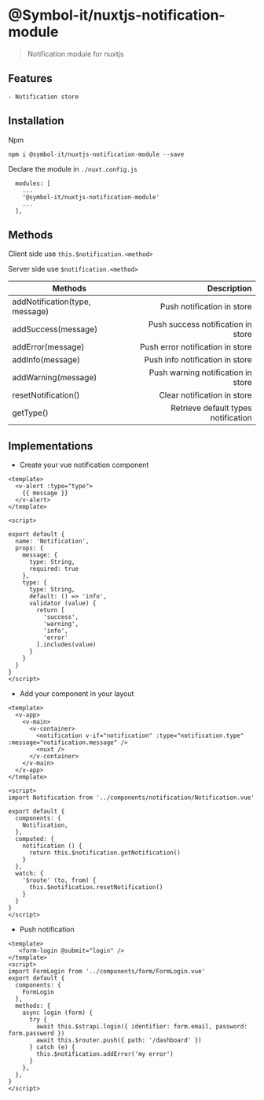 # @Symbol-it/nuxtjs-notification-module

> Notification module for nuxtjs

## Features

    - Notification store
    
## Installation

Npm

``npm i @symbol-it/nuxtjs-notification-module --save``

Declare the module in ``./nuxt.config.js``

```
  modules: [
    ...
    '@symbol-it/nuxtjs-notification-module'
    ...
  ],
```

    
## Methods

Client side use `this.$notification.<method>`

Server side use `$notification.<method>`

| Methods        | Description |
| ------------- |-------------:|
| addNotification(type, message) | Push notification in store |
| addSuccess(message) | Push success notification in store | 
| addError(message) | Push error notification in store | 
| addInfo(message) | Push info notification in store | 
| addWarning(message) | Push warning notification in store | 
| resetNotification() | Clear notification in store | 
| getType() | Retrieve default types notification | 

## Implementations

- Create your vue notification component

```
<template>
  <v-alert :type="type">
    {{ message }}
  </v-alert>
</template>

<script>

export default {
  name: 'Notification',
  props: {
    message: {
      type: String,
      required: true
    },
    type: {
      type: String,
      default: () => 'info',
      validator (value) {
        return [
          'success',
          'warning',
          'info',
          'error'
        ].includes(value)
      }
    }
  }
}
</script>
```

- Add your component in your layout

```
<template>
  <v-app>
    <v-main>
      <v-container>
        <notification v-if="notification" :type="notification.type" :message="notification.message" />
        <nuxt />
      </v-container>
    </v-main>
  </v-app>
</template>

<script>
import Notification from '../components/notification/Notification.vue'

export default {
  components: {
    Notification,
  },
  computed: {
    notification () {
      return this.$notification.getNotification()
    }
  },
  watch: {
    '$route' (to, from) {
      this.$notification.resetNotification()
    }
  }
}
</script>
```

- Push notification

```
<template>
   <form-login @submit="login" />
</template>
<script>
import FormLogin from '../components/form/FormLogin.vue'
export default {
  components: {
    FormLogin
  },
  methods: {
    async login (form) {
      try {
        await this.$strapi.login({ identifier: form.email, password: form.password })
        await this.$router.push({ path: '/dashboard' })
      } catch (e) {
        this.$notification.addError('my error')
      }
    },
  },
}
</script>

```
